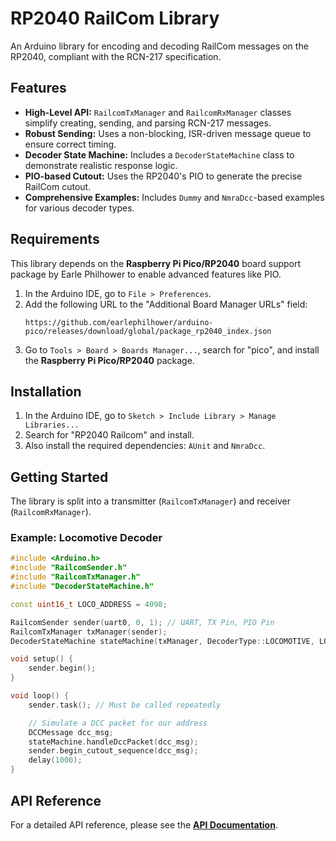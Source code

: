 # RP2040 RailCom Library

An Arduino library for encoding and decoding RailCom messages on the RP2040, compliant with the RCN-217 specification.

## Features

-   **High-Level API:** `RailcomTxManager` and `RailcomRxManager` classes simplify creating, sending, and parsing RCN-217 messages.
-   **Robust Sending:** Uses a non-blocking, ISR-driven message queue to ensure correct timing.
-   **Decoder State Machine:** Includes a `DecoderStateMachine` class to demonstrate realistic response logic.
-   **PIO-based Cutout:** Uses the RP2040's PIO to generate the precise RailCom cutout.
-   **Comprehensive Examples:** Includes `Dummy` and `NmraDcc`-based examples for various decoder types.

## Requirements

This library depends on the **Raspberry Pi Pico/RP2040** board support package by Earle Philhower to enable advanced features like PIO.

1.  In the Arduino IDE, go to `File > Preferences`.
2.  Add the following URL to the "Additional Board Manager URLs" field:
    ```
    https://github.com/earlephilhower/arduino-pico/releases/download/global/package_rp2040_index.json
    ```
3.  Go to `Tools > Board > Boards Manager...`, search for "pico", and install the **Raspberry Pi Pico/RP2040** package.

## Installation
1.  In the Arduino IDE, go to `Sketch > Include Library > Manage Libraries...`
2.  Search for "RP2040 Railcom" and install.
3.  Also install the required dependencies: `AUnit` and `NmraDcc`.

## Getting Started

The library is split into a transmitter (`RailcomTxManager`) and receiver (`RailcomRxManager`).

### Example: Locomotive Decoder

```cpp
#include <Arduino.h>
#include "RailcomSender.h"
#include "RailcomTxManager.h"
#include "DecoderStateMachine.h"

const uint16_t LOCO_ADDRESS = 4098;

RailcomSender sender(uart0, 0, 1); // UART, TX Pin, PIO Pin
RailcomTxManager txManager(sender);
DecoderStateMachine stateMachine(txManager, DecoderType::LOCOMOTIVE, LOCO_ADDRESS);

void setup() {
    sender.begin();
}

void loop() {
    sender.task(); // Must be called repeatedly

    // Simulate a DCC packet for our address
    DCCMessage dcc_msg;
    stateMachine.handleDccPacket(dcc_msg);
    sender.begin_cutout_sequence(dcc_msg);
    delay(1000);
}
```

## API Reference
For a detailed API reference, please see the **[API Documentation](docs/API_Reference.md)**.
